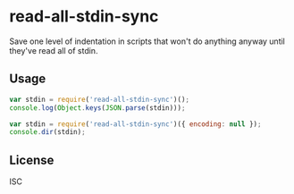 ﻿
read-all-stdin-sync
===================
Save one level of indentation in scripts that won't do anything anyway
until they've read all of stdin.


Usage
-----
```javascript
var stdin = require('read-all-stdin-sync')();
console.log(Object.keys(JSON.parse(stdin)));
```

```javascript
var stdin = require('read-all-stdin-sync')({ encoding: null });
console.dir(stdin);
```


License
-------
ISC
